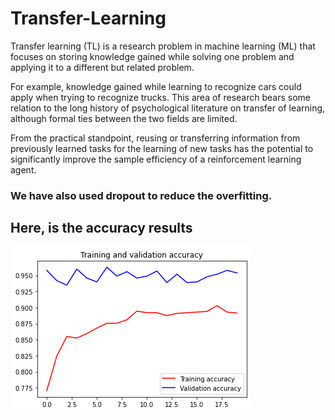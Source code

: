 # Transfer-Learning

Transfer learning (TL) is a research problem in machine learning (ML) that focuses on storing knowledge gained while solving one problem and applying it to a different but related problem. 

For example, knowledge gained while learning to recognize cars could apply when trying to recognize trucks. This area of research bears some relation to the long history of psychological literature on transfer of learning, although formal ties between the two fields are limited.

From the practical standpoint, reusing or transferring information from previously learned tasks for the learning of new tasks has the potential to significantly improve the sample efficiency of a reinforcement learning agent.

### We have also used dropout to reduce the overfitting.

## Here, is the accuracy results

![](train%20and%20val%20acc.png)
